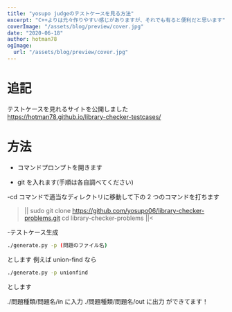 ```yaml
---
title: "yosupo judgeのテストケースを見る方法"
excerpt: "C++よりは元々作りやすい感じがありますが、それでも有ると便利だと思います"
coverImage: "/assets/blog/preview/cover.jpg"
date: "2020-06-18"
author: hotman78
ogImage:
  url: "/assets/blog/preview/cover.jpg"
---
```


# 追記

テストケースを見れるサイトを公開しました
https://hotman78.github.io/library-checker-testcases/

# 方法

- コマンドプロンプトを開きます

- git を入れます(手順は各自調べてください)

-cd コマンドで適当なディレクトリに移動して下の 2 つのコマンドを打ちます

> ||
> sudo git clone https://github.com/yosupo06/library-checker-problems.git
> cd library-checker-problems
> ||<

-テストケース生成

```sh
./generate.py -p (問題のファイル名)
```

とします
例えば union-find なら

```sh
./generate.py -p unionfind
```

とします

./問題種類/問題名/in に入力
./問題種類/問題名/out に出力
ができてます！
